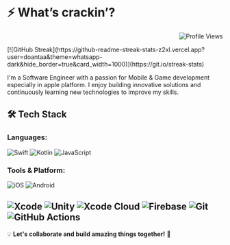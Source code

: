 
# ⚡ What’s crackin’?
<p align="right"> <img src="https://komarev.com/ghpvc/?username=doantaa&label=Profile%20views&color=900204&style=flat" alt="Profile Views" /> </p>
[![GitHub Streak](https://github-readme-streak-stats-z2xl.vercel.app?user=doantaa&theme=whatsapp-dark&hide_border=true&card_width=1000)](https://git.io/streak-stats)


I'm a Software Engineer with a passion for Mobile & Game development especially in apple platform. I enjoy building innovative solutions and continuously learning new technologies to improve my skills.

## 🛠️ Tech Stack

### Languages:
![Swift](https://img.shields.io/badge/Swift-000000?style=flat-square&logo=swift&logoColor=orange)
![Kotlin](https://img.shields.io/badge/Kotlin-000000?style=flat-square&logo=kotlin&logoColor=purple)
![JavaScript](https://img.shields.io/badge/JavaScript-000000?style=flat-square&logo=javascript&logoColor=yellow)



### Tools & Platform:
![iOS](https://img.shields.io/badge/iOS-000000?logo=ios&logoColor=white)
![Android](https://img.shields.io/badge/Android-000000?logo=android&logoColor=green)

![Xcode](https://img.shields.io/badge/Xcode-000000?style=flat-square&logo=xcode&logoColor=blue)
![Unity](https://img.shields.io/badge/Unity-000000?style=flat-square&logo=unity&logoColor=white)
![Xcode Cloud](https://img.shields.io/badge/Xcode_Cloud-000000?style=flat-square&logo=xcode&logoColor=blue)
![Firebase](https://img.shields.io/badge/Firebase-000000?style=flat-square&logo=firebase&logoColor=yellow)
![Git](https://img.shields.io/badge/Git-000000?style=flat-square&logo=git&logoColor=orange)
![GitHub Actions](https://img.shields.io/badge/Github_actions-000000?style=flat-square&logo=githubactions&logoColor=blue)
--


💡 **Let's collaborate and build amazing things together!** 🚀

